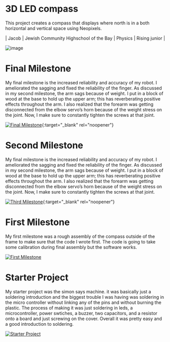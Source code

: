 ﻿# 3D LED compass 
This project creates a compass that displays where north is in a both horizontal and vertical space using Neopixels. 

| Jacob | Jewish Community Highschool of the Bay | Physics | Rising junior |


![image](https://user-images.githubusercontent.com/107579653/174336529-053362b9-7f7f-4844-b4ea-8fcfc8bf6103.png)
  
# Final Milestone
My final milestone is the increased reliability and accuracy of my robot. I ameliorated the sagging and fixed the reliability of the finger. As discussed in my second milestone, the arm sags because of weight. I put in a block of wood at the base to hold up the upper arm; this has reverberating positive effects throughout the arm. I also realized that the forearm was getting disconnected from the elbow servo’s horn because of the weight stress on the joint. Now, I make sure to constantly tighten the screws at that joint. 

[![Final Milestone](https://res.cloudinary.com/marcomontalbano/image/upload/v1612573869/video_to_markdown/images/youtube--F7M7imOVGug-c05b58ac6eb4c4700831b2b3070cd403.jpg )](https://www.youtube.com/watch?v=F7M7imOVGug&feature=emb_logo "Final Milestone"){:target="_blank" rel="noopener"}

# Second Milestone
My final milestone is the increased reliability and accuracy of my robot. I ameliorated the sagging and fixed the reliability of the finger. As discussed in my second milestone, the arm sags because of weight. I put in a block of wood at the base to hold up the upper arm; this has reverberating positive effects throughout the arm. I also realized that the forearm was getting disconnected from the elbow servo’s horn because of the weight stress on the joint. Now, I make sure to constantly tighten the screws at that joint.

[![Third Milestone](https://res.cloudinary.com/marcomontalbano/image/upload/v1612574014/video_to_markdown/images/youtube--y3VAmNlER5Y-c05b58ac6eb4c4700831b2b3070cd403.jpg)](https://www.youtube.com/watch?v=y3VAmNlER5Y&feature=emb_logo "Second Milestone"){:target="_blank" rel="noopener"}
# First Milestone
  

My first milestone was a rough assembly of the compass outside of the frame to make sure that the code I wrote first. The code is going to take some calibration during final assembly but the software works.

[![First Milestone](https://drive.google.com/file/d/1GY5628sXTyUKrqoSnjApbPEC_qr7O_6b/view)](https://www.youtube.com/watch?v=hbI8-BUiuUs "First Milestone")
# Starter Project
My starter project was the simon says machine. it was basically just a soldering introduction and the biggest trouble I was having was soldering in the micro controller without linking any of the pins and without burning the plastic. The process of making it was just soldering in leds, a microcontroller, power swtiches, a buzzer, two capacitors, and a resistor onto a board and just screwing on the cover. Overall it was pretty easy and a good introduction to soldering.

[![Starter Project](https://res.cloudinary.com/marcomontalbano/image/upload/v1657036957/video_to_markdown/images/youtube--3BKFrS9bUfo-c05b58ac6eb4c4700831b2b3070cd403.jpg)](https://www.youtube.com/watch?v=3BKFrS9bUfo "Starter Project")

